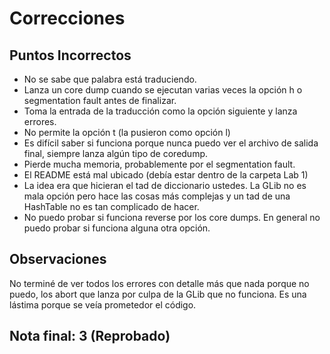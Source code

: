# Correcciones

## Puntos Incorrectos

- No se sabe que palabra está traduciendo.
- Lanza un core dump cuando se ejecutan varias veces la opción h o segmentation
  fault antes de finalizar.
- Toma la entrada de la traducción como la opción siguiente y lanza errores.
- No permite la opción t (la pusieron como opción l)
- Es difícil saber si funciona porque nunca puedo ver el archivo de salida
  final, siempre lanza algún tipo de coredump.
- Pierde mucha memoria, probablemente por el segmentation fault.
- El README está mal ubicado (debía estar dentro de la carpeta Lab 1)
- La idea era que hicieran el tad de diccionario ustedes. La GLib no es mala
  opción pero hace las cosas más complejas y un tad de una HashTable no es tan
  complicado de hacer.
- No puedo probar si funciona reverse por los core dumps. En general no puedo
  probar si funciona alguna otra opción.

## Observaciones

No terminé de ver todos los errores con detalle más que nada porque no puedo,
los abort que lanza por culpa de la GLib que no funciona. Es una lástima porque
se veía prometedor el código.

## Nota final: 3 (Reprobado)
